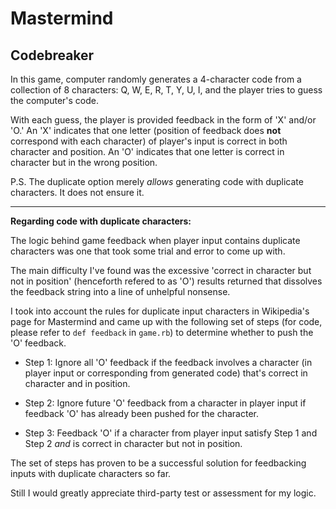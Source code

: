 # Mastermind

## Codebreaker

In this game, computer randomly generates a 4-character code from a collection of 8 characters: Q, W, E, R, T, Y, U, I, and the player tries to guess the computer's code. 

With each guess, the player is provided feedback in the form of 'X' and/or 'O.' An 'X' indicates that one letter (position of feedback does **not** correspond with each character) of player's input is correct in both character and position. An 'O' indicates that one letter is correct in character but in the wrong position.

P.S. The duplicate option merely *allows* generating code with duplicate characters. It does not ensure it.

---

**Regarding code with duplicate characters:**

The logic behind game feedback when player input contains duplicate characters was one that took some trial and error to come up with.

The main difficulty I've found was the excessive 'correct in character but not in position' (henceforth refered to as 'O') results returned that dissolves the feedback string into a line of unhelpful nonsense.

I took into account the rules for duplicate input characters in Wikipedia's page for Mastermind and came up with the following set of steps (for code, please refer to `def feedback` in `game.rb`) to determine whether to push the 'O' feedback.

 - Step 1: Ignore all 'O' feedback if the feedback involves a character (in player input or corresponding from generated code) that's correct in character and in position.

 - Step 2: Ignore future 'O' feedback from a character in player input if feedback 'O' has already been pushed for the character.

 - Step 3: Feedback 'O' if a character from player input satisfy Step 1 and Step 2 *and* is correct in character but not in position.

The set of steps has proven to be a successful solution for feedbacking inputs with duplicate characters so far. 

Still I would greatly appreciate third-party test or assessment for my logic.